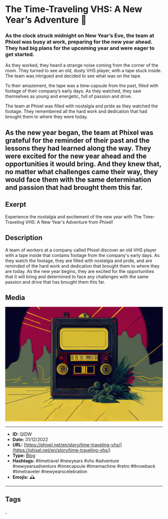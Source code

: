 # The Time-Traveling VHS: A New Year’s Adventure 📼
### As the clock struck midnight on New Year’s Eve, the team at Phixel was busy at work, preparing for the new year ahead. They had big plans for the upcoming year and were eager to get started.
As they worked, they heard a strange noise coming from the corner of the room. They turned to see an old, dusty VHS player, with a tape stuck inside. The team was intrigued and decided to see what was on the tape.

To their amazement, the tape was a time-capsule from the past, filled with footage of their company’s early days. As they watched, they saw themselves as young and energetic, full of passion and drive.

The team at Phixel was filled with nostalgia and pride as they watched the footage. They remembered all the hard work and dedication that had brought them to where they were today.

As the new year began, the team at Phixel was grateful for the reminder of their past and the lessons they had learned along the way. They were excited for the new year ahead and the opportunities it would bring. And they knew that, no matter what challenges came their way, they would face them with the same determination and passion that had brought them this far.
------------
## Exerpt
Experience the nostalgia and excitement of the new year with The Time-Traveling VHS: A New Year's Adventure from Phixel!
## Description
A team of workers at a company called Phixel discover an old VHS player with a tape inside that contains footage from the company's early days. As they watch the footage, they are filled with nostalgia and pride, and are reminded of the hard work and dedication that brought them to where they are today. As the new year begins, they are excited for the opportunities that it will bring and determined to face any challenges with the same passion and drive that has brought them this far.
## Media
<img src="media/8ca3d4ac/time-traveling-vhs.jpg">

------------
- **ID:** QIDW
- **Date:** 31/12/2022
- **URL:** [https://phixel.net/en/story/time-traveling-vhs/](https://phixel.net/en/story/time-traveling-vhs/)
- **Type:** [Blog](#blog)
- **Hashtags:** #timetravel #newyears #vhs #adventure #newyearsadventure #timecapsule #timemachine #retro #throwback #timetraveler #newyearscelebration
- **Emojis:** 🕰

------------
## Tags
[ ](# )
